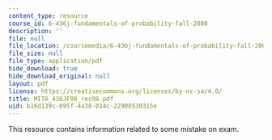 ```yaml
---
content_type: resource
course_id: 6-436j-fundamentals-of-probability-fall-2008
description: ''
file: null
file_location: /coursemedia/6-436j-fundamentals-of-probability-fall-2008/b16d139c095f4a38014c22908530315e_MIT6_436JF08_rec08.pdf
file_size: null
file_type: application/pdf
hide_download: true
hide_download_original: null
layout: pdf
license: https://creativecommons.org/licenses/by-nc-sa/4.0/
title: MIT6_436JF08_rec08.pdf
uid: b16d139c-095f-4a38-014c-22908530315e
---
```

This resource contains information related to some mistake on exam.